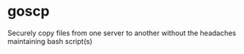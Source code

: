 # goscp
Securely copy files from one server to another without the headaches maintaining bash script(s)
